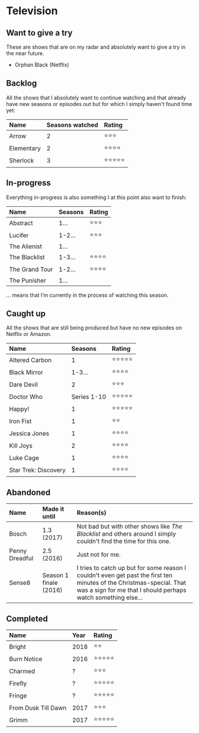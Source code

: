 # Television

## Want to give a try

These are shows that are on my radar and absolutely want to give a try in the near future.

- Orphan Black (Netflix)

## Backlog

All the shows that I absolutely want to continue watching and that already have new seasons or episodes out but for which I simply haven't found time yet:

| Name | Seasons watched | Rating |
|:--|:--|:--|
| Arrow  | 2 | ⭐️⭐️⭐️ |
| Elementary | 2 | ⭐️⭐️⭐️⭐️ |
| Sherlock | 3 | ⭐️⭐️⭐️⭐️⭐️ |


## In-progress

Everything in-progress is also something I at this point also want to finish:

| Name | Seasons | Rating |
|:--|:--|:--|
| Abstract | 1… | ⭐️⭐️⭐️ |
| Lucifer | 1-2… | ⭐️⭐️⭐️ |
| The Alienist | 1… | |
| The Blacklist | 1-3… | ⭐️⭐️⭐️⭐️ |
| The Grand Tour | 1-2… | ⭐️⭐️⭐️⭐️ | 
| The Punisher | 1… | | 

… means that I’m currently in the process of watching this season.

## Caught up

All the shows that are still being produced but have no new episodes on Netflix or Amazon.

| Name | Seasons | Rating |
|:--|:--|:--|
| Altered Carbon | 1 | ⭐️⭐️⭐️⭐️⭐️ |
| Black Mirror | 1-3… | ⭐️⭐️⭐️⭐️ |
| Dare Devil | 2 | ⭐️⭐️⭐️ |
| Doctor Who | Series 1-10 | ⭐️⭐️⭐️⭐️⭐️ |
| Happy! | 1 | ⭐️⭐️⭐️⭐️⭐️ |
| Iron Fist | 1 | ⭐️⭐️ |
| Jessica Jones | 1 | ⭐️⭐️⭐️⭐️ |
| Kill Joys | 2 | ⭐️⭐️⭐️⭐️ |
| Luke Cage | 1 | ⭐️⭐️⭐️⭐️ |
| Star Trek: Discovery | 1 | ⭐️⭐️⭐️⭐️ |


## Abandoned

| Name | Made it until | Reason(s) |
|:--|:--|:--|
| Bosch | 1.3 (2017) | Not bad but with other shows like *The Blacklist* and others around I simply couldn't find the time for this one. |
| Penny Dreadful | 2.5 (2016) | Just not for me. |
| Sense8 | Season 1 finale (2016) | I tries to catch up but for some reason I couldn't even get past the first ten minutes of the Christmas-special. That was a sign for me that I should perhaps watch something else... |


## Completed

| Name | Year | Rating |
|:--|:--|:--|
| Bright | 2018 | ⭐️⭐️ |
| Burn Notice | 2016 | ⭐️⭐️⭐️⭐️⭐️ |
| Charmed | ? | ⭐️⭐️⭐️ |
| Firefly | ? | ⭐️⭐️⭐️⭐️⭐️ |
| Fringe | ? | ⭐️⭐️⭐️⭐️⭐️ |
| From Dusk Till Dawn | 2017 | ⭐️⭐️⭐️ |
| Grimm | 2017 | ⭐️⭐️⭐️⭐️⭐️ |
